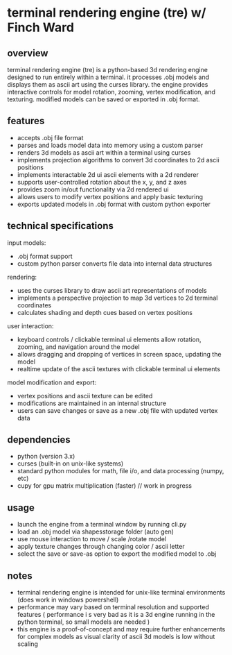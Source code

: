terminal rendering engine (tre) w/ Finch Ward
================================

overview
--------
terminal rendering engine (tre) is a python-based 3d rendering engine designed to run entirely within a terminal. it processes .obj models and displays them as ascii art using the curses library. the engine provides interactive controls for model rotation, zooming, vertex modification, and texturing. modified models can be saved or exported in .obj format.

features
--------
- accepts .obj file format 
- parses and loads model data into memory using a custom parser
- renders 3d models as ascii art within a terminal using curses
- implements projection algorithms to convert 3d coordinates to 2d ascii positions
- implements interactable 2d ui ascii elements with a 2d renderer 
- supports user-controlled rotation about the x, y, and z axes
- provides zoom in/out functionality via 2d rendered ui
- allows users to modify vertex positions and apply basic texturing
- exports updated models in .obj format with custom python exporter

technical specifications
------------------------
input models:
  - .obj format support 
  - custom python parser converts file data into internal data structures

rendering:
  - uses the curses library to draw ascii art representations of models
  - implements a perspective projection to map 3d vertices to 2d terminal coordinates
  - calculates shading and depth cues based on vertex positions

user interaction:
  - keyboard controls / clickable terminal ui elements allow rotation, zooming, and navigation around the model
  - allows dragging and dropping of vertices in screen space, updating the model
  - realtime update of the ascii textures with clickable terminal ui elements 

model modification and export:
  - vertex positions and ascii texture can be edited
  - modifications are maintained in an internal structure
  - users can save changes or save as a new .obj file with updated vertex data

dependencies
------------
- python (version 3.x)
- curses (built-in on unix-like systems)
- standard python modules for math, file i/o, and data processing (numpy, etc)
- cupy for gpu matrix multiplication (faster) // work in progress


usage
-----
- launch the engine from a terminal window by running cli.py
- load an .obj model via shapesstorage folder (auto gen)
- use mouse interaction to move / scale /rotate model
- apply texture changes through changing color / ascii letter 
- select the save or save-as option to export the modified model to .obj

notes
-----
- terminal rendering engine is intended for unix-like terminal environments (does work in windows powershell)
- performance may vary based on terminal resolution and supported features ( performance i s very bad as it is a 3d engine running in the python terminal, so small models are needed )
- this engine is a proof-of-concept and may require further enhancements for complex models as visual clarity of ascii 3d models is low without scaling 
